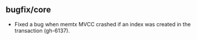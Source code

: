 ## bugfix/core

* Fixed a bug when memtx MVCC crashed if an index was created in the transaction (gh-6137).
